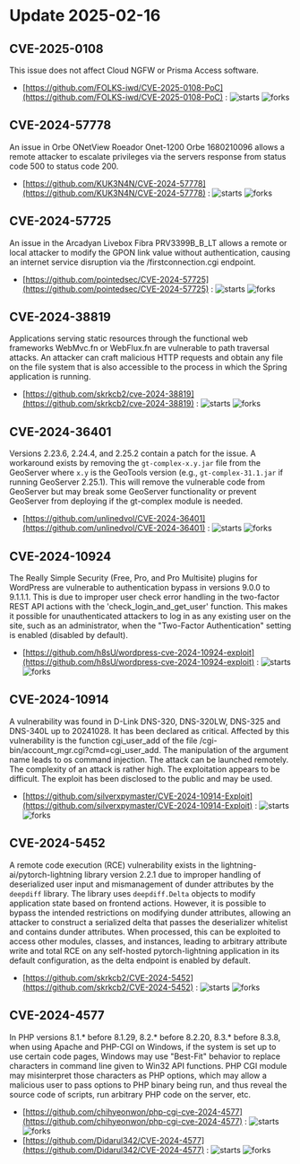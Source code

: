 # Update 2025-02-16
## CVE-2025-0108
This issue does not affect Cloud NGFW or Prisma Access software.

- [https://github.com/FOLKS-iwd/CVE-2025-0108-PoC](https://github.com/FOLKS-iwd/CVE-2025-0108-PoC) :  ![starts](https://img.shields.io/github/stars/FOLKS-iwd/CVE-2025-0108-PoC.svg) ![forks](https://img.shields.io/github/forks/FOLKS-iwd/CVE-2025-0108-PoC.svg)


## CVE-2024-57778
 An issue in Orbe ONetView Roeador Onet-1200 Orbe 1680210096 allows a remote attacker to escalate privileges via the servers response from status code 500 to status code 200.

- [https://github.com/KUK3N4N/CVE-2024-57778](https://github.com/KUK3N4N/CVE-2024-57778) :  ![starts](https://img.shields.io/github/stars/KUK3N4N/CVE-2024-57778.svg) ![forks](https://img.shields.io/github/forks/KUK3N4N/CVE-2024-57778.svg)


## CVE-2024-57725
 An issue in the Arcadyan Livebox Fibra PRV3399B_B_LT allows a remote or local attacker to modify the GPON link value without authentication, causing an internet service disruption via the /firstconnection.cgi endpoint.

- [https://github.com/pointedsec/CVE-2024-57725](https://github.com/pointedsec/CVE-2024-57725) :  ![starts](https://img.shields.io/github/stars/pointedsec/CVE-2024-57725.svg) ![forks](https://img.shields.io/github/forks/pointedsec/CVE-2024-57725.svg)


## CVE-2024-38819
 Applications serving static resources through the functional web frameworks WebMvc.fn or WebFlux.fn are vulnerable to path traversal attacks. An attacker can craft malicious HTTP requests and obtain any file on the file system that is also accessible to the process in which the Spring application is running.

- [https://github.com/skrkcb2/cve-2024-38819](https://github.com/skrkcb2/cve-2024-38819) :  ![starts](https://img.shields.io/github/stars/skrkcb2/cve-2024-38819.svg) ![forks](https://img.shields.io/github/forks/skrkcb2/cve-2024-38819.svg)


## CVE-2024-36401
Versions 2.23.6, 2.24.4, and 2.25.2 contain a patch for the issue. A workaround exists by removing the `gt-complex-x.y.jar` file from the GeoServer where `x.y` is the GeoTools version (e.g., `gt-complex-31.1.jar` if running GeoServer 2.25.1). This will remove the vulnerable code from GeoServer but may break some GeoServer functionality or prevent GeoServer from deploying if the gt-complex module is needed.

- [https://github.com/unlinedvol/CVE-2024-36401](https://github.com/unlinedvol/CVE-2024-36401) :  ![starts](https://img.shields.io/github/stars/unlinedvol/CVE-2024-36401.svg) ![forks](https://img.shields.io/github/forks/unlinedvol/CVE-2024-36401.svg)


## CVE-2024-10924
 The Really Simple Security (Free, Pro, and Pro Multisite) plugins for WordPress are vulnerable to authentication bypass in versions 9.0.0 to 9.1.1.1. This is due to improper user check error handling in the two-factor REST API actions with the 'check_login_and_get_user' function. This makes it possible for unauthenticated attackers to log in as any existing user on the site, such as an administrator, when the "Two-Factor Authentication" setting is enabled (disabled by default).

- [https://github.com/h8sU/wordpress-cve-2024-10924-exploit](https://github.com/h8sU/wordpress-cve-2024-10924-exploit) :  ![starts](https://img.shields.io/github/stars/h8sU/wordpress-cve-2024-10924-exploit.svg) ![forks](https://img.shields.io/github/forks/h8sU/wordpress-cve-2024-10924-exploit.svg)


## CVE-2024-10914
 A vulnerability was found in D-Link DNS-320, DNS-320LW, DNS-325 and DNS-340L up to 20241028. It has been declared as critical. Affected by this vulnerability is the function cgi_user_add of the file /cgi-bin/account_mgr.cgi?cmd=cgi_user_add. The manipulation of the argument name leads to os command injection. The attack can be launched remotely. The complexity of an attack is rather high. The exploitation appears to be difficult. The exploit has been disclosed to the public and may be used.

- [https://github.com/silverxpymaster/CVE-2024-10914-Exploit](https://github.com/silverxpymaster/CVE-2024-10914-Exploit) :  ![starts](https://img.shields.io/github/stars/silverxpymaster/CVE-2024-10914-Exploit.svg) ![forks](https://img.shields.io/github/forks/silverxpymaster/CVE-2024-10914-Exploit.svg)


## CVE-2024-5452
 A remote code execution (RCE) vulnerability exists in the lightning-ai/pytorch-lightning library version 2.2.1 due to improper handling of deserialized user input and mismanagement of dunder attributes by the `deepdiff` library. The library uses `deepdiff.Delta` objects to modify application state based on frontend actions. However, it is possible to bypass the intended restrictions on modifying dunder attributes, allowing an attacker to construct a serialized delta that passes the deserializer whitelist and contains dunder attributes. When processed, this can be exploited to access other modules, classes, and instances, leading to arbitrary attribute write and total RCE on any self-hosted pytorch-lightning application in its default configuration, as the delta endpoint is enabled by default.

- [https://github.com/skrkcb2/CVE-2024-5452](https://github.com/skrkcb2/CVE-2024-5452) :  ![starts](https://img.shields.io/github/stars/skrkcb2/CVE-2024-5452.svg) ![forks](https://img.shields.io/github/forks/skrkcb2/CVE-2024-5452.svg)


## CVE-2024-4577
 In PHP versions 8.1.* before 8.1.29, 8.2.* before 8.2.20, 8.3.* before 8.3.8, when using Apache and PHP-CGI on Windows, if the system is set up to use certain code pages, Windows may use "Best-Fit" behavior to replace characters in command line given to Win32 API functions. PHP CGI module may misinterpret those characters as PHP options, which may allow a malicious user to pass options to PHP binary being run, and thus reveal the source code of scripts, run arbitrary PHP code on the server, etc.

- [https://github.com/chihyeonwon/php-cgi-cve-2024-4577](https://github.com/chihyeonwon/php-cgi-cve-2024-4577) :  ![starts](https://img.shields.io/github/stars/chihyeonwon/php-cgi-cve-2024-4577.svg) ![forks](https://img.shields.io/github/forks/chihyeonwon/php-cgi-cve-2024-4577.svg)
- [https://github.com/Didarul342/CVE-2024-4577](https://github.com/Didarul342/CVE-2024-4577) :  ![starts](https://img.shields.io/github/stars/Didarul342/CVE-2024-4577.svg) ![forks](https://img.shields.io/github/forks/Didarul342/CVE-2024-4577.svg)


